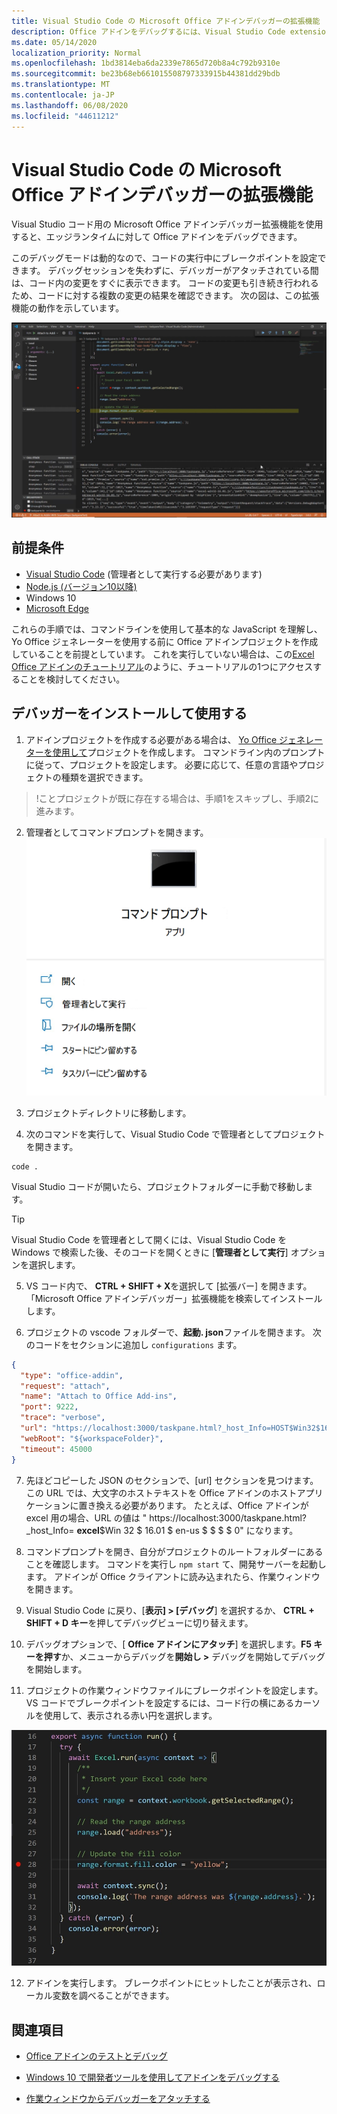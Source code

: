 ```yaml
---
title: Visual Studio Code の Microsoft Office アドインデバッガーの拡張機能
description: Office アドインをデバッグするには、Visual Studio Code extension Microsoft Office アドインデバッガーを使用します。
ms.date: 05/14/2020
localization_priority: Normal
ms.openlocfilehash: 1bd3814eba6da2339e7865d720b8a4c792b9310e
ms.sourcegitcommit: be23b68eb661015508797333915b44381dd29bdb
ms.translationtype: MT
ms.contentlocale: ja-JP
ms.lasthandoff: 06/08/2020
ms.locfileid: "44611212"
---
```

# <a name="microsoft-office-add-in-debugger-extension-for-visual-studio-code"></a>Visual Studio Code の Microsoft Office アドインデバッガーの拡張機能

Visual Studio コード用の Microsoft Office アドインデバッガー拡張機能を使用すると、エッジランタイムに対して Office アドインをデバッグできます。

このデバッグモードは動的なので、コードの実行中にブレークポイントを設定できます。 デバッグセッションを失わずに、デバッガーがアタッチされている間は、コード内の変更をすぐに表示できます。 コードの変更も引き続き行われるため、コードに対する複数の変更の結果を確認できます。 次の図は、この拡張機能の動作を示しています。

![Office Addin デバッガー拡張機能 Excel アドインのセクションをデバッグする](../images/vs-debugger-extension-for-office-addins.jpg)

## <a name="prerequisites"></a>前提条件

- [Visual Studio Code](https://code.visualstudio.com/) (管理者として実行する必要があります)
- [Node.js (バージョン10以降)](https://nodejs.org/)
- Windows 10
- [Microsoft Edge](https://www.microsoft.com/edge)

これらの手順では、コマンドラインを使用して基本的な JavaScript を理解し、Yo Office ジェネレーターを使用する前に Office アドインプロジェクトを作成していることを前提としています。 これを実行していない場合は、この[Excel Office アドインのチュートリアル](../tutorials/excel-tutorial.md)のように、チュートリアルの1つにアクセスすることを検討してください。

## <a name="install-and-use-the-debugger"></a>デバッガーをインストールして使用する

1. アドインプロジェクトを作成する必要がある場合は、 [Yo Office ジェネレーターを使用して](https://docs.microsoft.com/office/dev/add-ins/quickstarts/excel-quickstart-jquery?tabs=yeomangenerator)プロジェクトを作成します。 コマンドライン内のプロンプトに従って、プロジェクトを設定します。 必要に応じて、任意の言語やプロジェクトの種類を選択できます。

> !ことプロジェクトが既に存在する場合は、手順1をスキップし、手順2に進みます。

2. 管理者としてコマンドプロンプトを開きます。
   ![Windows 10 の "管理者として実行" を含むコマンドプロンプトオプション](../images/run-as-administrator-vs-code.jpg)

3. プロジェクトディレクトリに移動します。

4. 次のコマンドを実行して、Visual Studio Code で管理者としてプロジェクトを開きます。

```command&nbsp;line
code .
```

Visual Studio コードが開いたら、プロジェクトフォルダーに手動で移動します。

> [!TIP]
> Visual Studio Code を管理者として開くには、Visual Studio Code を Windows で検索した後、そのコードを開くときに [**管理者として実行**] オプションを選択します。

5. VS コード内で、 **CTRL + SHIFT + X**を選択して [拡張バー] を開きます。 「Microsoft Office アドインデバッガー」拡張機能を検索してインストールします。

6. プロジェクトの vscode フォルダーで、**起動. json**ファイルを開きます。 次のコードをセクションに追加し `configurations` ます。

```JSON
{
  "type": "office-addin",
  "request": "attach",
  "name": "Attach to Office Add-ins",
  "port": 9222,
  "trace": "verbose",
  "url": "https://localhost:3000/taskpane.html?_host_Info=HOST$Win32$16.01$en-US$$$$0",
  "webRoot": "${workspaceFolder}",
  "timeout": 45000
}
```

7. 先ほどコピーした JSON のセクションで、[url] セクションを見つけます。 この URL では、大文字のホストテキストを Office アドインのホストアプリケーションに置き換える必要があります。 たとえば、Office アドインが excel 用の場合、URL の値は " https://localhost:3000/taskpane.html?_host_Info= <strong>excel</strong>$Win 32 $ 16.01 $ en-us $ \$ \$ \$ 0" になります。

8. コマンドプロンプトを開き、自分がプロジェクトのルートフォルダーにあることを確認します。 コマンドを実行し `npm start` て、開発サーバーを起動します。 アドインが Office クライアントに読み込まれたら、作業ウィンドウを開きます。

9. Visual Studio Code に戻り、[**表示] > [デバッグ**] を選択するか、 **CTRL + SHIFT + D キー**を押してデバッグビューに切り替えます。

10. デバッグオプションで、[ **Office アドインにアタッチ**] を選択します。**F5 キーを押す**か、メニューからデバッグを**開始し >** デバッグを開始してデバッグを開始します。

11. プロジェクトの作業ウィンドウファイルにブレークポイントを設定します。 VS コードでブレークポイントを設定するには、コード行の横にあるカーソルを使用して、表示される赤い円を選択します。

![VS Code のコード行に赤い円が表示される](../images/set-breakpoint.jpg)

12. アドインを実行します。 ブレークポイントにヒットしたことが表示され、ローカル変数を調べることができます。

## <a name="see-also"></a>関連項目

* [Office アドインのテストとデバッグ](test-debug-office-add-ins.md)

* [Windows 10 で開発者ツールを使用してアドインをデバッグする](debug-add-ins-using-f12-developer-tools-on-windows-10.md)

* [作業ウィンドウからデバッガーをアタッチする](attach-debugger-from-task-pane.md)
